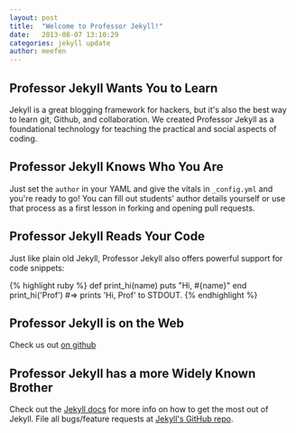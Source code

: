 ```yaml
---
layout: post
title:  "Welcome to Professor Jekyll!"
date:   2013-08-07 13:10:29
categories: jekyll update
author: meefen
---
```


## Professor Jekyll Wants You to Learn

Jekyll is a great blogging framework for hackers, but it's also the best way to learn git, Github, and collaboration.  We created Professor Jekyll as a foundational technology for teaching the practical and social aspects of coding.

## Professor Jekyll Knows Who You Are

Just set the `author` in your YAML and give the vitals in `_config.yml` and you're ready to go!  You can fill out students' author details yourself or use that process as a first lesson in forking and opening pull requests.

## Professor Jekyll Reads Your Code

Just like plain old Jekyll, Professor Jekyll also offers powerful support for code snippets:

{% highlight ruby %}
def print_hi(name)
  puts "Hi, #{name}"
end
print_hi('Prof')
#=> prints 'Hi, Prof' to STDOUT.
{% endhighlight %}

## Professor Jekyll is on the Web
Check us out [on github](http://github.com/silshack/professorjekyll)

## Professor Jekyll has a more Widely Known Brother
Check out the [Jekyll docs][jekyll] for more info on how to get the most out of Jekyll. File all bugs/feature requests at [Jekyll's GitHub repo][jekyll-gh].

[jekyll-gh]: https://github.com/mojombo/jekyll
[jekyll]:    http://jekyllrb.com
